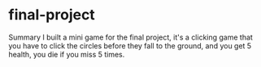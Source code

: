 # final-project
Summary
I built a mini game for the final project, it's a clicking game that you have to click the circles before they fall to the ground, and you get 5 health, you die if you miss 5 times.

